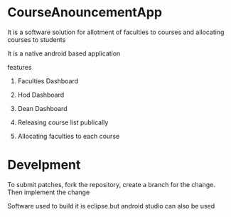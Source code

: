 # CourseAnouncementApp

It is a software solution for allotment of faculties to courses and allocating courses to students

It is a native android based application

features

1. Faculties Dashboard

2. Hod Dashboard

3. Dean Dashboard

4. Releasing course list publically

5. Allocating faculties to each course



# Develpment

To submit patches, fork the repository, create a branch for the change. Then implement the change

Software used to build it is eclipse.but android studio can also be used




